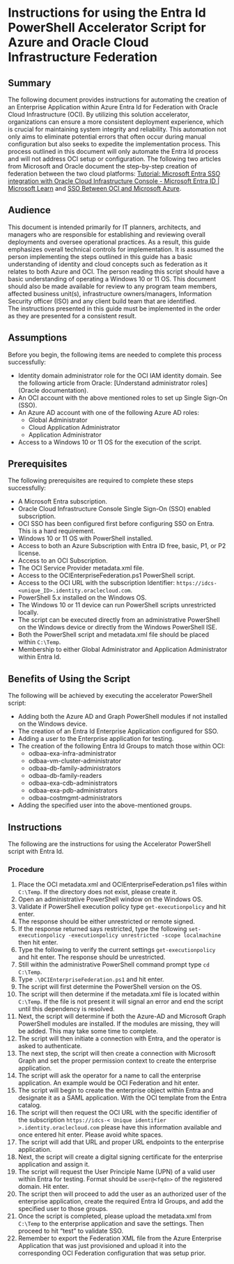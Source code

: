 # Instructions for using the Entra Id PowerShell Accelerator Script for Azure and Oracle Cloud Infrastructure Federation

## Summary
The following document provides instructions for automating the creation of an Enterprise Application within Azure Entra Id for Federation with Oracle Cloud Infrastructure (OCI). By utilizing this solution accelerator, organizations can ensure a more consistent deployment experience, which is crucial for maintaining system integrity and reliability. This automation not only aims to eliminate potential errors that often occur during manual configuration but also seeks to expedite the implementation process. This process outlined in this document will only automate the Entra Id process and will not address OCI setup or configuration. The following two articles from Microsoft and Oracle document the step-by-step creation of federation between the two cloud platforms: [Tutorial: Microsoft Entra SSO integration with Oracle Cloud Infrastructure Console - Microsoft Entra ID | Microsoft Learn](https://learn.microsoft.com/en-us/entra/identity/saas-apps/oracle-cloud-tutorial) and [SSO Between OCI and Microsoft Azure](oracle.com).

## Audience
This document is intended primarily for IT planners, architects, and managers who are responsible for establishing and reviewing overall deployments and oversee operational practices. As a result, this guide emphasizes overall technical controls for implementation. It is assumed the person implementing the steps outlined in this guide has a basic understanding of identity and cloud concepts such as federation as it relates to both Azure and OCI. The person reading this script should have a basic understanding of operating a Windows 10 or 11 OS.
This document should also be made available for review to any program team members, affected business unit(s), infrastructure owners/managers, Information Security officer (ISO) and any client build team that are identified.  
The instructions presented in this guide must be implemented in the order as they are presented for a consistent result. 

## Assumptions
Before you begin, the following items are needed to complete this process successfully:
- Identity domain administrator role for the OCI IAM identity domain. See the following article from Oracle: [Understand administrator roles](Oracle documentation).
- An OCI account with the above mentioned roles to set up Single Sign-On (SSO).
- An Azure AD account with one of the following Azure AD roles:
  - Global Administrator
  - Cloud Application Administrator
  - Application Administrator
- Access to a Windows 10 or 11 OS for the execution of the script.

## Prerequisites
The following prerequisites are required to complete these steps successfully:
- A Microsoft Entra subscription.
- Oracle Cloud Infrastructure Console Single Sign-On (SSO) enabled subscription.
- OCI SSO has been configured first before configuring SSO on Entra. This is a hard requirement.
- Windows 10 or 11 OS with PowerShell installed.
- Access to both an Azure Subscription with Entra ID free, basic, P1, or P2 license.
- Access to an OCI Subscription.
- The OCI Service Provider metadata.xml file.
- Access to the OCIEnterpriseFederation.ps1 PowerShell script.
- Access to the OCI URL with the subscription Identifier: `https://idcs-<unique_ID>.identity.oraclecloud.com`.
- PowerShell 5.x installed on the Windows OS.
- The Windows 10 or 11 device can run PowerShell scripts unrestricted locally.
- The script can be executed directly from an administrative PowerShell on the Windows device or directly from the Windows PowerShell ISE.
- Both the PowerShell script and metadata.xml file should be placed within `C:\Temp`.
- Membership to either Global Administrator and Application Administrator within Entra Id.

## Benefits of Using the Script
The following will be achieved by executing the accelerator PowerShell script:
- Adding both the Azure AD and Graph PowerShell modules if not installed on the Windows device.
- The creation of an Entra Id Enterprise Application configured for SSO.
- Adding a user to the Enterprise application for testing.
- The creation of the following Entra Id Groups to match those within OCI:
  - odbaa-exa-infra-administrator
  - odbaa-vm-cluster-administrator
  - odbaa-db-family-administrators
  - odbaa-db-family-readers
  - odbaa-exa-cdb-administrators
  - odbaa-exa-pdb-administrators
  - odbaa-costmgmt-administrators
- Adding the specified user into the above-mentioned groups.

## Instructions
The following are the instructions for using the Accelerator PowerShell script with Entra Id.

### Procedure
1. Place the OCI metadata.xml and OCIEnterpriseFederation.ps1 files within `C:\Temp`. If the directory does not exist, please create it.
2. Open an administrative PowerShell window on the Windows OS.
3. Validate if PowerShell execution policy type `get-executionpolicy` and hit enter.
4. The response should be either unrestricted or remote signed.
5. If the response returned says restricted, type the following `set-executionpolicy -executionpolicy unrestricted -scope localmachine` then hit enter.
6. Type the following to verify the current settings `get-executionpolicy` and hit enter. The response should be unrestricted.
7. Still within the administrative PowerShell command prompt type `cd C:\Temp`.
8. Type  `.\OCIEnterpriseFederation.ps1` and hit enter.
9. The script will first determine the PowerShell version on the OS.
10. The script will then determine if the metadata.xml file is located within `C:\Temp`. If the file is not present it will signal an error and end the script until this dependency is resolved.
11. Next, the script will determine if both the Azure-AD and Microsoft Graph PowerShell modules are installed. If the modules are missing, they will be added. This may take some time to complete.
12. The script will then initiate a connection with Entra, and the operator is asked to authenticate.
13. The next step, the script will then create a connection with Microsoft Graph and set the proper permission context to create the enterprise application.
14. The script will ask the operator for a name to call the enterprise application. An example would be OCI Federation and hit enter.
15. The script will begin to create the enterprise object within Entra and designate it as a SAML application. With the OCI template from the Entra catalog.
16. The script will then request the OCI URL with the specific identifier of the subscription `https://idcs-< Unique identifier >.identity.oraclecloud.com` please have this information available and once entered hit enter. Please avoid white spaces.
17. The script will add that URL and proper URL endpoints to the enterprise application.
18. Next, the script will create a digital signing certificate for the enterprise application and assign it.
19. The script will request the User Principle Name (UPN) of a valid user within Entra for testing. Format should be `user@<fqdn>` of the registered domain. Hit enter.
20. The script then will proceed to add the user as an authorized user of the enterprise application, create the required Entra Id Groups, and add the specified user to those groups.
21. Once the script is completed, please upload the metadata.xml from `C:\Temp` to the enterprise application and save the settings. Then proceed to hit “test” to validate SSO.
22. Remember to export the Federation XML file from the Azure Enterprise Application that was just provisioned and upload it into the corresponding OCI Federation configuration that was setup prior. 

